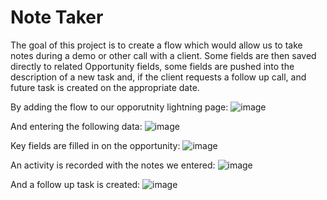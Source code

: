 # Note Taker

The goal of this project is to create a flow which would allow us to take notes during a demo or other call with a client.  Some fields are then saved directly to related Opportunity fields, some fields are pushed into the description of a new task and, if the client requests a follow up call, and future task is created on the appropriate date.

By adding the flow to our opporutnity lightning page:
![image](https://user-images.githubusercontent.com/1509672/64747909-6b53e800-d4de-11e9-82db-c663d9376af2.png)

And entering the following data:
![image](https://user-images.githubusercontent.com/1509672/64747768-fed8e900-d4dd-11e9-8ada-992f90cb729e.png)

Key fields are filled in on the opportunity:
![image](https://user-images.githubusercontent.com/1509672/64747805-1d3ee480-d4de-11e9-9bc9-9b054aaa064a.png)

An activity is recorded with the notes we entered:
![image](https://user-images.githubusercontent.com/1509672/64747838-3ba4e000-d4de-11e9-9c82-7c2c85703b30.png)

And a follow up task is created:
![image](https://user-images.githubusercontent.com/1509672/64747863-4a8b9280-d4de-11e9-9ef6-312a8d0ba2af.png)
